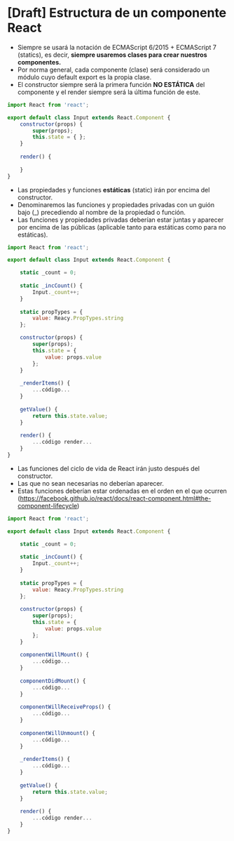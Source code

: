 # [Draft] Estructura de un componente React
 - Siempre se usará la notación de ECMAScript 6/2015 + ECMAScript 7 (statics), es decir, **siempre usaremos clases para crear nuestros componentes.**
 - Por norma general, cada componente (clase) será considerado un módulo cuyo default export es la propia clase.
 - El constructor siempre será la primera función **NO ESTÁTICA** del componente y el render siempre será la última función de este.

``` javascript 1.8
import React from 'react';

export default class Input extends React.Component {
    constructor(props) {
        super(props);
        this.state = { };
    }
    
    render() {
    
    }
}
```
 - Las propiedades y funciones **estáticas** (static) irán por encima del constructor.
 - Denominaremos las funciones y propiedades privadas con un guión bajo (_) precediendo al nombre de la propiedad o función.
 - Las funciones y propiedades privadas deberían estar juntas y aparecer por encima de las públicas (aplicable tanto para estáticas como para no estáticas).
 
``` javascript 1.8
import React from 'react';

export default class Input extends React.Component {

    static _count = 0;
    
    static _incCount() {
        Input._count++;
    }
    
    static propTypes = {
        value: Reacy.PropTypes.string
    };

    constructor(props) {
        super(props);
        this.state = {
            value: props.value
        };
    }
    
    _renderItems() {
        ...código...
    }
    
    getValue() {
        return this.state.value;
    }
    
    render() {
        ...código render...
    }
}
```
 - Las funciones del ciclo de vida de React irán justo después del constructor.
 - Las que no sean necesarias no deberían aparecer.
 - Estas funciones deberían estar ordenadas en el orden en el que ocurren (https://facebook.github.io/react/docs/react-component.html#the-component-lifecycle)
 

``` javascript 1.8
import React from 'react';

export default class Input extends React.Component {

    static _count = 0;
    
    static _incCount() {
        Input._count++;
    }
    
    static propTypes = {
        value: Reacy.PropTypes.string
    };
    
    constructor(props) {
        super(props);
        this.state = {
            value: props.value
        };
    }
    
    componentWillMount() {
        ...código...
    }
    
    componentDidMount() {
        ...código...
    }
    
    componentWillReceiveProps() {
        ...código...
    }
    
    componentWillUnmount() {
        ...código...
    }
    
    _renderItems() {
        ...código...
    }
    
    getValue() {
        return this.state.value;
    }
    
    render() {
        ...código render...
    }
}
```